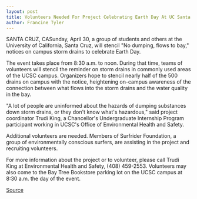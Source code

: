 ```yaml
---
layout: post
title: Volunteers Needed For Project Celebrating Earth Day At UC Santa Cruz
author: Francine Tyler
---
```


SANTA CRUZ, CA­Sunday, April 30, a group of students and others at the University of California, Santa Cruz, will stencil "No dumping, flows to bay," notices on campus storm drains to celebrate Earth Day.

The event takes place from 8:30 a.m. to noon. During that time, teams of volunteers will stencil the reminder on storm drains in commonly used areas of the UCSC campus. Organizers hope to stencil nearly half of the 500 drains on campus with the notice, heightening on-campus awareness of the connection between what flows into the storm drains and the water quality in the bay.

"A lot of people are uninformed about the hazards of dumping substances down storm drains, or they don't know what's hazardous," said project coordinator Trudi King, a Chancellor's Undergraduate Internship Program participant working in UCSC's Office of Environmental Health and Safety.

Additional volunteers are needed. Members of Surfrider Foundation, a group of environmentally conscious surfers, are assisting in the project and recruiting volunteers.

For more information about the project or to volunteer, please call Trudi King at Environmental Health and Safety, (408) 459-2553. Volunteers may also come to the Bay Tree Bookstore parking lot on the UCSC campus at 8:30 a.m. the day of the event.

[Source](http://www1.ucsc.edu/news_events/press_releases/archive/94-95/04-95/041395-Volunteers_needed_f.html "Permalink to 041395-Volunteers_needed_f")
